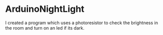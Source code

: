 # ArduinoNightLight
I created a program which uses a photoresistor to check the brightness in the room and turn on an led if its dark. 
